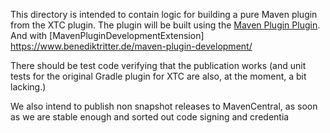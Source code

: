This directory is intended to contain logic for building a pure Maven plugin from the XTC plugin. 
The plugin will be built using the [Maven Plugin Plugin](https://maven.apache.org/plugin-tools/maven-plugin-plugin/).
And with [MavenPluginDevelopmentExtension] https://www.benediktritter.de/maven-plugin-development/

There should be test code verifying that the publication works (and unit tests for the original Gradle
plugin for XTC are also, at the moment, a bit lacking.)

We also intend to publish non snapshot releases to MavenCentral, as soon as we are stable enough
and sorted out code signing and credentia
